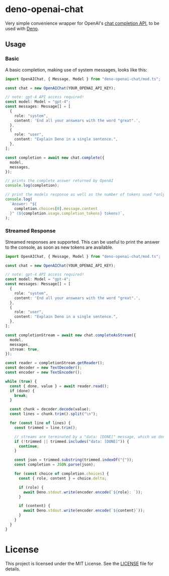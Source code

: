 # deno-openai-chat

Very simple convenience wrapper for OpenAI's
[chat completion API](https://platform.openai.com/docs/api-reference/chat/create),
to be used with [Deno](https://deno.land).

## Usage

### Basic

A basic completion, making use of system messages, looks like this:

```ts
import OpenAIChat, { Message, Model } from "deno-openai-chat/mod.ts";

const chat = new OpenAIChat(YOUR_OPENAI_API_KEY);

// note: gpt-4 API access required!
const model: Model = "gpt-4";
const messages: Message[] = [
  {
    role: "system",
    content: 'End all your answears with the word "great".',
  },
  {
    role: "user",
    content: "Explain Deno in a single sentence.",
  },
];

const completion = await new chat.complete({
  model,
  messages,
});

// prints the complete answer returned by OpenAI
console.log(completion);

// print the models response as well as the number of tokens used *only* for the response
console.log(
  `Answer: "${
    completion.choices[0].message.content
  }" (${completion.usage.completion_tokens} tokens)`,
);
```

### Streamed Response

Streamed responses are supported. This can be useful to print the answer to the
console, as soon as new tokens are available.

```ts
import OpenAIChat, { Message, Model } from "deno-openai-chat/mod.ts";

const chat = new OpenAIChat(YOUR_OPENAI_API_KEY);

// note: gpt-4 API access required!
const model: Model = "gpt-4";
const messages: Message[] = [
  {
    role: "system",
    content: 'End all your answears with the word "great".',
  },
  {
    role: "user",
    content: "Explain Deno in a single sentence.",
  },
];

const completionStream = await new chat.completeAsStream({
  model,
  messages,
  stream: true,
});

const reader = completionStream.getReader();
const decoder = new TextDecoder();
const encoder = new TextEncoder();

while (true) {
  const { done, value } = await reader.read();
  if (done) {
    break;
  }

  const chunk = decoder.decode(value);
  const lines = chunk.trim().split("\n");

  for (const line of lines) {
    const trimmed = line.trim();

    // streams are terminated by a "data: [DONE]" message, which we don't want to print
    if (!trimmed || trimmed.includes("data: [DONE]")) {
      continue;
    }

    const json = trimmed.substring(trimmed.indexOf("{"));
    const completion = JSON.parse(json);

    for (const choice of completion.choices) {
      const { role, content } = choice.delta;

      if (role) {
        await Deno.stdout.write(encoder.encode(`${role}: `));
      }

      if (content) {
        await Deno.stdout.write(encoder.encode(`${content}`));
      }
    }
  }
}
```

# License

This project is licensed under the MIT License. See the [LICENSE](./LICENSE)
file for details.
